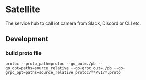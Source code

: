 # Satellite

The service hub to call iot camera from Slack, Discord or CLI etc.

## Development

### build proto file

```shell
protoc --proto_path=protoc --go_out=./pb --go_opt=paths=source_relative --go-grpc_out=./pb --go-grpc_opt=paths=source_relative protoc/**/v1/*.proto
```